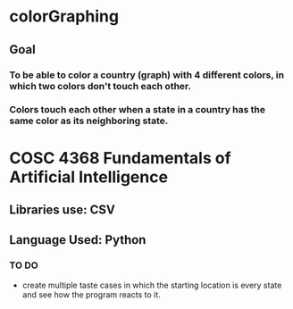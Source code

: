 # colorGraphing

## Goal
### To be able to color a country (graph) with 4 different colors, in which two colors don't touch each other.
### Colors touch each other when a state in a country has the same color as its neighboring state.

# COSC 4368 Fundamentals of Artificial Intelligence
## Libraries use: CSV
## Language Used: Python

### TO DO
* create multiple taste cases in which the starting location is every state and see how the program reacts to it.
